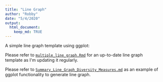 ```yaml
---
title: "Line Graph"
author: "Robby"
date: "5/4/2020"
output: 
  html_document:
    keep_md: TRUE
---
```




A simple line graph template using ggplot:

Please refer to [`multiple_line_graph.Rmd`](https://github.com/robbybinsar/Konservasi_ANJ/blob/master/Line_graph/multiple_line_graph.Rmd) for an up-to-date line graph template as I'm updating it regularly.

Please refer to [`Summary_Line_Graph_Diversity_Measures.md`](https://github.com/robbybinsar/Konservasi_ANJ/blob/master/Line_graph/Summary_Line_Graph_Diversity_Measures.md) as an example of ggplot functionality to generate line graph.
    
